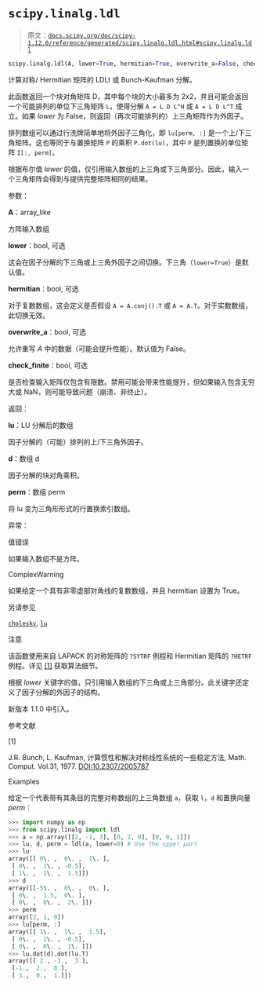 # `scipy.linalg.ldl`

> 原文：[`docs.scipy.org/doc/scipy-1.12.0/reference/generated/scipy.linalg.ldl.html#scipy.linalg.ldl`](https://docs.scipy.org/doc/scipy-1.12.0/reference/generated/scipy.linalg.ldl.html#scipy.linalg.ldl)

```py
scipy.linalg.ldl(A, lower=True, hermitian=True, overwrite_a=False, check_finite=True)
```

计算对称/ Hermitian 矩阵的 LDLt 或 Bunch-Kaufman 分解。

此函数返回一个块对角矩阵 D，其中每个块的大小最多为 2x2，并且可能会返回一个可能排列的单位下三角矩阵 `L`，使得分解 `A = L D L^H` 或 `A = L D L^T` 成立。如果 *lower* 为 False，则返回（再次可能排列的）上三角矩阵作为外因子。

排列数组可以通过行洗牌简单地将外因子三角化，即 `lu[perm, :]` 是一个上/下三角矩阵。这也等同于与置换矩阵 `P` 的乘积 `P.dot(lu)`，其中 `P` 是列置换的单位矩阵 `I[:, perm]`。

根据布尔值 *lower* 的值，仅引用输入数组的上三角或下三角部分。因此，输入一个三角矩阵会得到与提供完整矩阵相同的结果。

参数：

**A**：array_like

方阵输入数组

**lower**：bool, 可选

这会在因子分解的下三角或上三角外因子之间切换。下三角（`lower=True`）是默认值。

**hermitian**：bool, 可选

对于复数数组，这会定义是否假设 `A = A.conj().T` 或 `A = A.T`。对于实数数组，此切换无效。

**overwrite_a**：bool, 可选

允许重写 *A* 中的数据（可能会提升性能）。默认值为 False。

**check_finite**：bool, 可选

是否检查输入矩阵仅包含有限数。禁用可能会带来性能提升，但如果输入包含无穷大或 NaN，则可能导致问题（崩溃、非终止）。

返回：

**lu**：LU 分解后的数组

因子分解的（可能）排列的上/下三角外因子。

**d**：数组 d

因子分解的块对角乘积。

**perm**：数组 perm

将 lu 变为三角形形式的行置换索引数组。

异常：

值错误

如果输入数组不是方阵。

ComplexWarning

如果给定一个具有非零虚部对角线的复数数组，并且 hermitian 设置为 True。

另请参见

[`cholesky`](https://docs.scipy.org/doc/scipy-1.12.0/reference/generated/scipy.linalg.cholesky.html#scipy.linalg.cholesky "scipy.linalg.cholesky"), [`lu`](https://docs.scipy.org/doc/scipy-1.12.0/reference/generated/scipy.linalg.lu.html#scipy.linalg.lu "scipy.linalg.lu")

注意

该函数使用来自 LAPACK 的对称矩阵的 `?SYTRF` 例程和 Hermitian 矩阵的 `?HETRF` 例程。详见 [[1]](#rf62cefc694bc-1) 获取算法细节。

根据 *lower* 关键字的值，只引用输入数组的下三角或上三角部分。此关键字还定义了因子分解的外因子的结构。

新版本 1.1.0 中引入。

参考文献

[1]

J.R. Bunch, L. Kaufman, 计算惯性和解决对称线性系统的一些稳定方法, Math. Comput. Vol.31, 1977\. [DOI:10.2307/2005787](https://doi.org/10.2307/2005787)

Examples

给定一个代表带有其条目的完整对称数组的上三角数组 `a`，获取 `l`，`d` 和置换向量 *perm*：

```py
>>> import numpy as np
>>> from scipy.linalg import ldl
>>> a = np.array([[2, -1, 3], [0, 2, 0], [0, 0, 1]])
>>> lu, d, perm = ldl(a, lower=0) # Use the upper part
>>> lu
array([[ 0\. ,  0\. ,  1\. ],
 [ 0\. ,  1\. , -0.5],
 [ 1\. ,  1\. ,  1.5]])
>>> d
array([[-5\. ,  0\. ,  0\. ],
 [ 0\. ,  1.5,  0\. ],
 [ 0\. ,  0\. ,  2\. ]])
>>> perm
array([2, 1, 0])
>>> lu[perm, :]
array([[ 1\. ,  1\. ,  1.5],
 [ 0\. ,  1\. , -0.5],
 [ 0\. ,  0\. ,  1\. ]])
>>> lu.dot(d).dot(lu.T)
array([[ 2., -1.,  3.],
 [-1.,  2.,  0.],
 [ 3.,  0.,  1.]]) 
```
